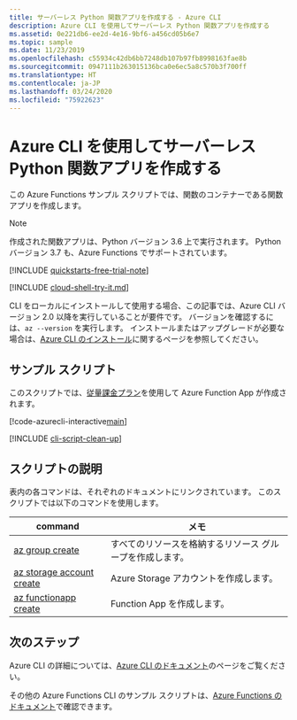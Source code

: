 ```yaml
---
title: サーバーレス Python 関数アプリを作成する - Azure CLI
description: Azure CLI を使用してサーバーレス Python 関数アプリを作成する
ms.assetid: 0e221db6-ee2d-4e16-9bf6-a456cd05b6e7
ms.topic: sample
ms.date: 11/23/2019
ms.openlocfilehash: c55934c42db6bb7248db107b97fb8998163fae8b
ms.sourcegitcommit: 0947111b263015136bca0e6ec5a8c570b3f700ff
ms.translationtype: HT
ms.contentlocale: ja-JP
ms.lasthandoff: 03/24/2020
ms.locfileid: "75922623"
---
```

# <a name="create-a-serverless-python-function-app-using-azure-cli"></a>Azure CLI を使用してサーバーレス Python 関数アプリを作成する

この Azure Functions サンプル スクリプトでは、関数のコンテナーである関数アプリを作成します。 

>[!NOTE]
>作成された関数アプリは、Python バージョン 3.6 上で実行されます。 Python バージョン 3.7 も、Azure Functions でサポートされています。

[!INCLUDE [quickstarts-free-trial-note](../../../includes/quickstarts-free-trial-note.md)]

[!INCLUDE [cloud-shell-try-it.md](../../../includes/cloud-shell-try-it.md)]

CLI をローカルにインストールして使用する場合、この記事では、Azure CLI バージョン 2.0 以降を実行していることが要件です。 バージョンを確認するには、`az --version` を実行します。 インストールまたはアップグレードが必要な場合は、[Azure CLI のインストール]( /cli/azure/install-azure-cli)に関するページを参照してください。 

## <a name="sample-script"></a>サンプル スクリプト

このスクリプトでは、[従量課金プラン](../functions-scale.md#consumption-plan)を使用して Azure Function App が作成されます。

[!code-azurecli-interactive[main](../../../cli_scripts/azure-functions/create-function-app-consumption-python/create-function-app-consumption-python.sh "Create an Azure Function on a Consumption plan")]

[!INCLUDE [cli-script-clean-up](../../../includes/cli-script-clean-up.md)]

## <a name="script-explanation"></a>スクリプトの説明

表内の各コマンドは、それぞれのドキュメントにリンクされています。 このスクリプトでは以下のコマンドを使用します。

| command | メモ |
|---|---|
| [az group create](/cli/azure/group#az-group-create) | すべてのリソースを格納するリソース グループを作成します。 |
| [az storage account create](/cli/azure/storage/account#az-storage-account-create) | Azure Storage アカウントを作成します。 |
| [az functionapp create](/cli/azure/functionapp#az-functionapp-create) | Function App を作成します。 |

## <a name="next-steps"></a>次のステップ

Azure CLI の詳細については、[Azure CLI のドキュメント](/cli/azure)のページをご覧ください。

その他の Azure Functions CLI のサンプル スクリプトは、[Azure Functions のドキュメント](../functions-cli-samples.md)で確認できます。
